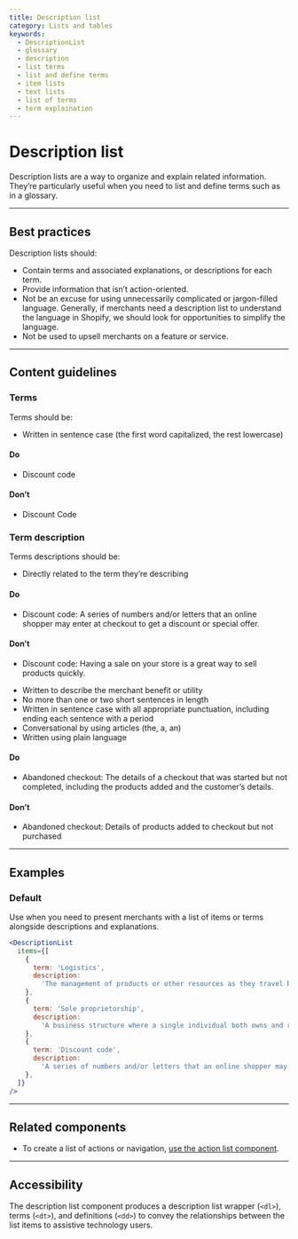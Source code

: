 ```yaml
---
title: Description list
category: Lists and tables
keywords:
  - DescriptionList
  - glossary
  - description
  - list terms
  - list and define terms
  - item lists
  - text lists
  - list of terms
  - term explaination
---
```


# Description list

Description lists are a way to organize and explain related information.
They’re particularly useful when you need to list and define terms such as in a glossary.

---

## Best practices

Description lists should:

- Contain terms and associated explanations, or descriptions for each term.
- Provide information that isn’t action-oriented.
- Not be an excuse for using unnecessarily complicated or jargon-filled language. Generally, if merchants need a description list to understand the language in Shopify, we should look for opportunities to simplify the language.
- Not be used to upsell merchants on a feature or service.

---

## Content guidelines

### Terms

Terms should be:

- Written in sentence case (the first word capitalized, the rest lowercase)

<!-- dodont -->

#### Do

- Discount code

#### Don’t

- Discount Code

<!-- end -->

### Term description

Terms descriptions should be:

- Directly related to the term they’re describing

<!-- dodont -->

#### Do

- Discount code: A series of numbers and/or letters that an online shopper may enter at checkout to get a discount or special offer.

#### Don’t

- Discount code: Having a sale on your store is a great way to sell products quickly.

<!-- end -->

- Written to describe the merchant benefit or utility
- No more than one or two short sentences in length
- Written in sentence case with all appropriate punctuation, including ending each sentence with a period
- Conversational by using articles (the, a, an)
- Written using plain language

<!-- dodont -->

#### Do

- Abandoned checkout: The details of a checkout that was started but not completed, including the products added and the customer’s details.

#### Don’t

- Abandoned checkout: Details of products added to checkout but not purchased

<!-- end -->

---

## Examples

### Default

Use when you need to present merchants with a list of items or terms alongside descriptions and explanations.

```jsx
<DescriptionList
  items={[
    {
      term: 'Logistics',
      description:
        'The management of products or other resources as they travel between a point of origin and a destination.',
    },
    {
      term: 'Sole proprietorship',
      description:
        'A business structure where a single individual both owns and runs the company.',
    },
    {
      term: 'Discount code',
      description:
        'A series of numbers and/or letters that an online shopper may enter at checkout to get a discount or special offer.',
    },
  ]}
/>
```

---

## Related components

- To create a list of actions or navigation, [use the action list component](https://polaris.shopify.com/components/action-list).

---

## Accessibility

The description list component produces a description list wrapper (`<dl>`), terms (`<dt>`), and definitions (`<dd>`) to convey the relationships between the list items to assistive technology users.
